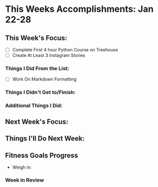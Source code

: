 # This Weeks Accomplishments: Jan 22-28

## This Week's Focus:
- [ ] Complete First 4 hour Python Course on Treehouse
- [ ] Create At Least 3 Instagram Stories

### Things I Did From the List:
- [ ] Work On Markdown Formatting

### Things I Didn't Get to/Finish:

### Additional Things I Did:

## Next Week's Focus:

## Things I'll Do Next Week:



## Fitness Goals Progress

- Weigh in:


### Week in Review
